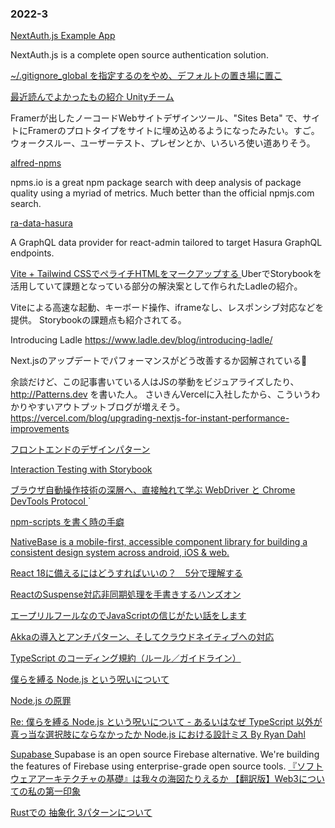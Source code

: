 ### 2022-3

[ NextAuth.js Example App ]( https://github.com/nextauthjs/next-auth-example )
  
  NextAuth.js is a complete open source authentication solution.


[ ~/.gitignore_global を指定するのをやめ、デフォルトの置き場に置こ ]( https://zenn.dev/qnighy/articles/1a756f2857dc20 )

[ 最近読んでよかったもの紹介 Unityチーム ]( https://note.com/reality_eng/n/nd95f6bbe2ed5 )

Framerが出したノーコードWebサイトデザインツール、"Sites Beta" で、サイトにFramerのプロトタイプをサイトに埋め込めるようになったみたい。すご。
ウォークスルー、ユーザーテスト、プレゼンとか、いろいろ使い道ありそう。

[ alfred-npms ]( https://github.com/sindresorhus/alfred-npms )

npms.io is a great npm package search with deep analysis of package quality using a myriad of metrics. Much better than the official npmjs.com search.

[ ra-data-hasura ]( https://github.com/hasura/ra-data-hasura )

  A GraphQL data provider for react-admin tailored to target Hasura GraphQL endpoints.

[ Vite + Tailwind CSSでペライチHTMLをマークアップする ]( https://zenn.dev/mottox2/articles/vite-tailwind )
UberでStorybookを活用していて課題となっている部分の解決案として作られたLadleの紹介。

Viteによる高速な起動、キーボード操作、iframeなし、レスポンシブ対応などを提供。
Storybookの課題点も紹介されてる。

Introducing Ladle https://www.ladle.dev/blog/introducing-ladle/

Next.jsのアップデートでパフォーマンスがどう改善するか図解されている👀

余談だけど、この記事書いている人はJSの挙動をビジュアライズしたり、http://Patterns.dev を書いた人。
さいきんVercelに入社したから、こういうわかりやすいアウトプットブログが増えそう。
https://vercel.com/blog/upgrading-nextjs-for-instant-performance-improvements

[ フロントエンドのデザインパターン ]( https://zenn.dev/morinokami/books/learning-patterns-1/viewer )

[ Interaction Testing with Storybook ]( https://storybook.js.org/blog/interaction-testing-with-storybook/ )

[ ブラウザ自動操作技術の深層へ、直接触れて学ぶ WebDriver と Chrome DevTools Protocol ]( https://speakerdeck.com/hgsgtk/webdriver-cdp-using-php )`

[ npm-scripts を書く時の手癖 ]( https://www.mizdra.net/entry/2022/03/24/093000 )

[ NativeBase is a mobile-first, accessible component library for building a consistent design system across android, iOS & web. ]( https://github.com/GeekyAnts/NativeBase )

[ React 18に備えるにはどうすればいいの？　5分で理解する ]( https://qiita.com/uhyo/items/bbc22022fe846fd2b763?utm_content=buffer07b6e&utm_medium=social&utm_source=twitter.com&utm_campaign=buffer )

[ ReactのSuspense対応非同期処理を手書きするハンズオン ]( https://zenn.dev/uhyo/books/react-concurrent-handson )

[ エープリルフールなのでJavaScriptの信じがたい話をします ]( https://qiita.com/suin/items/461c096bef318a259c80 )

[ Akkaの導入とアンチパターン、そしてクラウドネイティブへの対応 ]( https://codezine.jp/article/detail/14207 )

[ TypeScript のコーディング規約（ルール／ガイドライン） ]( https://maku.blog/p/avssq37/ )

[ 僕らを縛る Node.js という呪いについて ]( https://d.potato4d.me/entry/20220405-nodejs/ )

[ Node.js の原罪 ]( https://yosuke-furukawa.hatenablog.com/entry/2022/04/08/111651 )

[ Re: 僕らを縛る Node.js という呪いについて - あるいはなぜ TypeScript 以外が真っ当な選択肢にならなかったか ]( https://zenn.dev/mizchi/articles/todays-javascript )
[ Node.js における設計ミス By Ryan Dahl ]( https://yosuke-furukawa.hatenablog.com/entry/2018/06/07/080335 )

[ Supabase ]( https://github.com/supabase/supabase )
Supabase is an open source Firebase alternative. We're building the features of Firebase using enterprise-grade open source tools.
[ 『ソフトウェアアーキテクチャの基礎』は我々の海図たりえるか ]( https://zenn.dev/okunokentaro/articles/01g08xzr246r7p8336m57amkpn )
[ 【翻訳版】Web3についての私の第一印象 ]( https://ishicoro.substack.com/p/web3?r=afypl&s=w&utm_campaign=post&utm_medium=web )

[ Rustでの 抽象化 3パターンについて ]( https://zenn.dev/j5ik2o/articles/045737392958a3 )
[  ](  )
[  ](  )
[  ](  )
[  ](  )
[  ](  )
[  ](  )
[  ](  )
[  ](  )
[  ](  )
[  ](  )
[  ](  )
[  ](  )
[  ](  )
[  ](  )
[  ](  )
[  ](  )
[  ](  )
[  ](  )
[  ](  )
[  ](  )
[  ](  )
[  ](  )
[  ](  )
[  ](  )
[  ](  )
[  ](  )
[  ](  )
[  ](  )
[  ](  )
[  ](  )
[  ](  )
[  ](  )
[  ](  )
[  ](  )
[  ](  )
[  ](  )
[  ](  )
[  ](  )
[  ](  )
[  ](  )


